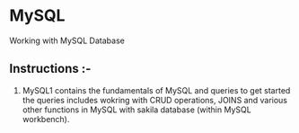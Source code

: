 # MySQL
Working with MySQL Database
## Instructions :-
1) MySQL1 contains the fundamentals of MySQL and queries to get started the queries includes wokring with CRUD operations, JOINS and          various other functions in MySQL with sakila database (within MySQL workbench).
